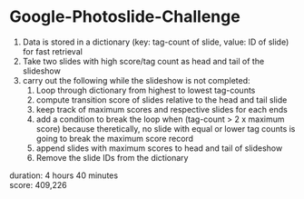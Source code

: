 # Google-Photoslide-Challenge

1. Data is stored in a dictionary (key: tag-count of slide, value: ID of slide) for fast retrieval
2. Take two slides with high score/tag count as head and tail of the slideshow
3. carry out the following while the slideshow is not completed:
   1. Loop through dictionary from highest to lowest tag-counts
   2. compute transition score of slides relative to the head and tail slide
   3. keep track of maximum scores and respective slides for each ends
   4. add a condition to break the loop when (tag-count > 2 x maximum score) because theretically, no slide with equal or lower tag counts is going to break the maximum score record
   5. append slides with maximum scores to head and tail of slideshow
   6. Remove the slide IDs from the dictionary
  
duration: 4 hours 40 minutes
<br/>
score: 409,226
